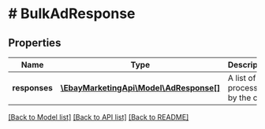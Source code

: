 # # BulkAdResponse

## Properties

Name | Type | Description | Notes
------------ | ------------- | ------------- | -------------
**responses** | [**\EbayMarketingApi\Model\AdResponse[]**](AdResponse.md) | A list of ads processed by the call. | [optional] 

[[Back to Model list]](../../README.md#documentation-for-models) [[Back to API list]](../../README.md#documentation-for-api-endpoints) [[Back to README]](../../README.md)


